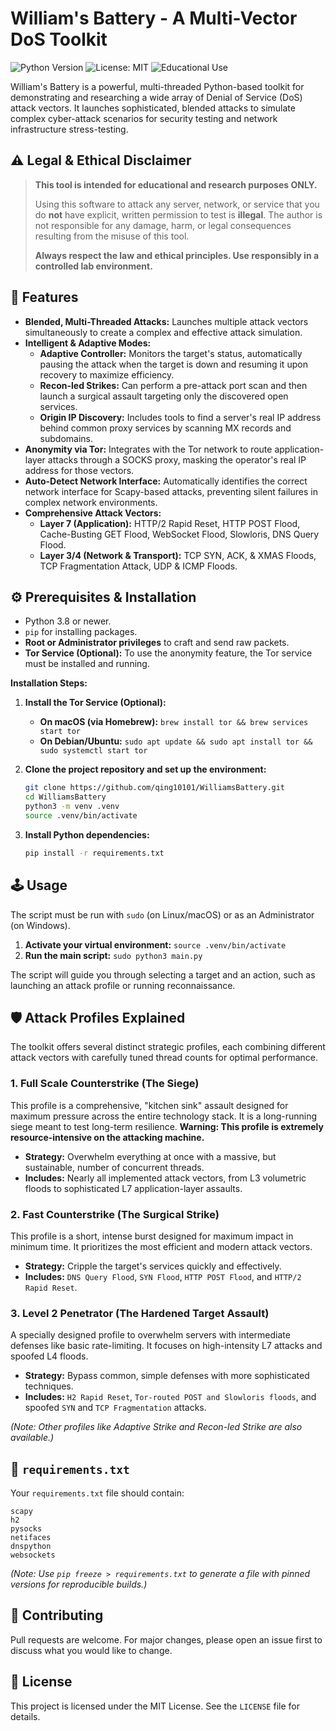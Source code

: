 # William's Battery - A Multi-Vector DoS Toolkit

![Python Version](https://img.shields.io/badge/python-3.8%2B-blue)
![License: MIT](https://img.shields.io/badge/License-MIT-yellow.svg)
![Educational Use](https://img.shields.io/badge/purpose-educational-lightgrey.svg)

William's Battery is a powerful, multi-threaded Python-based toolkit for demonstrating and researching a wide array of Denial of Service (DoS) attack vectors. It launches sophisticated, blended attacks to simulate complex cyber-attack scenarios for security testing and network infrastructure stress-testing.

## ⚠️ Legal & Ethical Disclaimer

> **This tool is intended for educational and research purposes ONLY.**
>
> Using this software to attack any server, network, or service that you do **not** have explicit, written permission to test is **illegal**. The author is not responsible for any damage, harm, or legal consequences resulting from the misuse of this tool.
>
> **Always respect the law and ethical principles. Use responsibly in a controlled lab environment.**

## 🚀 Features

-   **Blended, Multi-Threaded Attacks:** Launches multiple attack vectors simultaneously to create a complex and effective attack simulation.
-   **Intelligent & Adaptive Modes:**
    -   **Adaptive Controller:** Monitors the target's status, automatically pausing the attack when the target is down and resuming it upon recovery to maximize efficiency.
    -   **Recon-led Strikes:** Can perform a pre-attack port scan and then launch a surgical assault targeting only the discovered open services.
    -   **Origin IP Discovery:** Includes tools to find a server's real IP address behind common proxy services by scanning MX records and subdomains.
-   **Anonymity via Tor:** Integrates with the Tor network to route application-layer attacks through a SOCKS proxy, masking the operator's real IP address for those vectors.
-   **Auto-Detect Network Interface:** Automatically identifies the correct network interface for Scapy-based attacks, preventing silent failures in complex network environments.
-   **Comprehensive Attack Vectors:**
    -   **Layer 7 (Application):** HTTP/2 Rapid Reset, HTTP POST Flood, Cache-Busting GET Flood, WebSocket Flood, Slowloris, DNS Query Flood.
    -   **Layer 3/4 (Network & Transport):** TCP SYN, ACK, & XMAS Floods, TCP Fragmentation Attack, UDP & ICMP Floods.

## ⚙️ Prerequisites & Installation

-   Python 3.8 or newer.
-   `pip` for installing packages.
-   **Root or Administrator privileges** to craft and send raw packets.
-   **Tor Service (Optional):** To use the anonymity feature, the Tor service must be installed and running.

**Installation Steps:**

1.  **Install the Tor Service (Optional):**
    *   **On macOS (via Homebrew):** `brew install tor && brew services start tor`
    *   **On Debian/Ubuntu:** `sudo apt update && sudo apt install tor && sudo systemctl start tor`

2.  **Clone the project repository and set up the environment:**
    ```bash
    git clone https://github.com/qing10101/WilliamsBattery.git
    cd WilliamsBattery
    python3 -m venv .venv
    source .venv/bin/activate
    ```

3.  **Install Python dependencies:**
    ```bash
    pip install -r requirements.txt
    ```

## 🕹️ Usage

The script must be run with `sudo` (on Linux/macOS) or as an Administrator (on Windows).

1.  **Activate your virtual environment:** `source .venv/bin/activate`
2.  **Run the main script:** `sudo python3 main.py`

The script will guide you through selecting a target and an action, such as launching an attack profile or running reconnaissance.

## 🛡️ Attack Profiles Explained

The toolkit offers several distinct strategic profiles, each combining different attack vectors with carefully tuned thread counts for optimal performance.

### 1. Full Scale Counterstrike (The Siege)

This profile is a comprehensive, "kitchen sink" assault designed for maximum pressure across the entire technology stack. It is a long-running siege meant to test long-term resilience. **Warning: This profile is extremely resource-intensive on the attacking machine.**

-   **Strategy:** Overwhelm everything at once with a massive, but sustainable, number of concurrent threads.
-   **Includes:** Nearly all implemented attack vectors, from L3 volumetric floods to sophisticated L7 application-layer assaults.

### 2. Fast Counterstrike (The Surgical Strike)

This profile is a short, intense burst designed for maximum impact in minimum time. It prioritizes the most efficient and modern attack vectors.

-   **Strategy:** Cripple the target's services quickly and effectively.
-   **Includes:** `DNS Query Flood`, `SYN Flood`, `HTTP POST Flood`, and `HTTP/2 Rapid Reset`.

### 3. Level 2 Penetrator (The Hardened Target Assault)

A specially designed profile to overwhelm servers with intermediate defenses like basic rate-limiting. It focuses on high-intensity L7 attacks and spoofed L4 floods.

-   **Strategy:** Bypass common, simple defenses with more sophisticated techniques.
-   **Includes:** `H2 Rapid Reset`, `Tor-routed POST and Slowloris floods`, and spoofed `SYN` and `TCP Fragmentation` attacks.

*(Note: Other profiles like Adaptive Strike and Recon-led Strike are also available.)*

## 📄 `requirements.txt`

Your `requirements.txt` file should contain:
```
scapy
h2
pysocks
netifaces
dnspython
websockets
```
*(Note: Use `pip freeze > requirements.txt` to generate a file with pinned versions for reproducible builds.)*

## 🤝 Contributing

Pull requests are welcome. For major changes, please open an issue first to discuss what you would like to change.

## 📄 License

This project is licensed under the MIT License. See the `LICENSE` file for details.